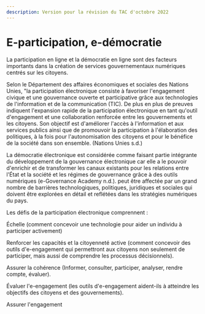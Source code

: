 ```yaml
---
description: Version pour la révision du TAC d'octobre 2022
---
```


# E-participation, e-démocratie

La participation en ligne et la démocratie en ligne sont des facteurs importants dans la création de services gouvernementaux numériques centrés sur les citoyens.

Selon le Département des affaires économiques et sociales des Nations Unies, "la participation électronique consiste à favoriser l'engagement civique et une gouvernance ouverte et participative grâce aux technologies de l'information et de la communication (TIC). De plus en plus de preuves indiquent l'expansion rapide de la participation électronique en tant qu'outil d'engagement et une collaboration renforcée entre les gouvernements et les citoyens. Son objectif est d'améliorer l'accès à l'information et aux services publics ainsi que de promouvoir la participation à l'élaboration des politiques, à la fois pour l'autonomisation des citoyens et pour le bénéfice de la société dans son ensemble. (Nations Unies s.d.)

La démocratie électronique est considérée comme faisant partie intégrante du développement de la gouvernance électronique car elle a le pouvoir d'enrichir et de transformer les canaux existants pour les relations entre l'État et la société et les régimes de gouvernance grâce à des outils numériques (e-Governance Academy n.d.). peut être affectée par un grand nombre de barrières technologiques, politiques, juridiques et sociales qui doivent être explorées en détail et reflétées dans les stratégies numériques du pays.

Les défis de la participation électronique comprennent :

Échelle (comment concevoir une technologie pour aider un individu à participer activement)

Renforcer les capacités et la citoyenneté active (comment concevoir des outils d'e-engagement qui permettront aux citoyens non seulement de participer, mais aussi de comprendre les processus décisionnels).

Assurer la cohérence (Informer, consulter, participer, analyser, rendre compte, évaluer).

Évaluer l'e-engagement (les outils d'e-engagement aident-ils à atteindre les objectifs des citoyens et des gouvernements).

Assurer l'engagement
